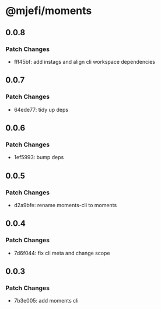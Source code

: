 # @mjefi/moments

## 0.0.8

### Patch Changes

- fff45bf: add instags and align cli workspace dependencies

## 0.0.7

### Patch Changes

- 64ede77: tidy up deps

## 0.0.6

### Patch Changes

- 1ef5993: bump deps

## 0.0.5

### Patch Changes

- d2a9bfe: rename moments-cli to moments

## 0.0.4

### Patch Changes

- 7d6f044: fix cli meta and change scope

## 0.0.3

### Patch Changes

- 7b3e005: add moments cli
